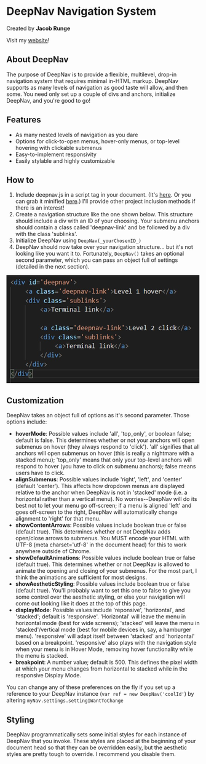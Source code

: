 DeepNav Navigation System
=========================

Created by **Jacob Runge**

Visit my [website](http://jacobrunge.com)!

About DeepNav
-------------

The purpose of DeepNav is to provide a flexible, multilevel, drop-in navigation system that requires minimal in-HTML markup. DeepNav supports as many levels of navigation as good taste will allow, and then some. You need only set up a couple of divs and anchors, initialize DeepNav, and you're good to go!

Features
--------

*   As many nested levels of navigation as you dare
*   Options for click-to-open menus, hover-only menus, or top-level hovering with clickable submenus
*   Easy-to-implement responsivity
*   Easily stylable and highly customizable

How to
------

1.  Include deepnav.js in a script tag in your document. (It's [here](./deepnav.js). Or you can grab it minified [here](./deepnav.min.js).) I'll provide other project inclusion methods if there is an interest!
2.  Create a navigation structure like the one shown below. This structure should include a div with an ID of your choosing. Your submenu anchors should contain a class called 'deepnav-link' and be followed by a div with the class 'sublinks'.
4.  Initialize DeepNav using `DeepNav(_yourChosenID_)`
5.  DeepNav should now take over your navigation structure... but it's not looking like you want it to. Fortunately, `DeepNav()` takes an optional second parameter, which you can pass an object full of settings (detailed in the next section).

![](./code_snip.jpg)

Customization
-------------

DeepNav takes an object full of options as it's second parameter. Those options include:

*  **hoverMode**: Possible values include 'all', 'top\_only', or boolean false; default is false. This determines whether or not your anchors will open submenus on hover (they always respond to 'click'). 'all' signifies that all anchors will open submenus on hover (this is really a nightmare with a stacked menu); 'top\_only' means that only your top-level anchors will respond to hover (you have to click on submenu anchors); false means users have to click.
*  **alignSubmenus**: Possible values include 'right', 'left', and 'center' (default 'center'). This affects how dropdown menus are displayed relative to the anchor when DeepNav is not in 'stacked' mode (i.e. a horizontal rather than a vertical menu). No worries--DeepNav will do its best not to let your menu go off-screen; if a menu is aligned 'left' and goes off-screen to the right, DeepNav will automatically change alignment to 'right' for that menu.
*  **showContentArrows**: Possible values include boolean true or false (default true). This determines whether or not DeepNav adds open/close arrows to submenus. You MUST encode your HTML with UTF-8 (meta charset='utf-8' in the document head) for this to work anywhere outside of Chrome.
*  **showDefaultAnimations**: Possible values include boolean true or false (default true). This determines whether or not DeepNav is allowed to animate the opening and closing of your submenus. For the most part, I think the animations are sufficient for most designs.
*  **showAestheticStyling**: Possible values include boolean true or false (default true). You'll probably want to set this one to false to give you some control over the aesthetic styling, or else your navigation will come out looking like it does at the top of this page.
*  **displayMode**: Possible values include 'reponsive', 'horizontal', and 'stacked'; default is 'responsive'. 'Horizontal' will leave the menu in horizontal mode (best for wide screens); 'stacked' will leave the menu in 'stacked'/vertical mode (best for mobile devices in, say, a hamburger menu). 'responsive' will adapt itself between 'stacked' and 'horizontal' based on a breakpoint. 'responsive' also plays with the navigation style when your menu is in Hover Mode, removing hover functionality while the menu is stacked.
*  **breakpoint**: A number value; default is 500. This defines the pixel width at which your menu changes from horizontal to stacked while in the responsive Display Mode.

You can change any of these preferences on the fly if you set up a reference to your DeepNav instance (`var ref = new DeepNav('coolId'`) by altering `myNav.settings.settingIWantToChange`

Styling
-------

DeepNav programmatically sets some initial styles for each instance of DeepNav that you invoke. These styles are placed at the beginning of your document head so that they can be overridden easily, but the aesthetic styles are pretty tough to override. I recommend you disable them.